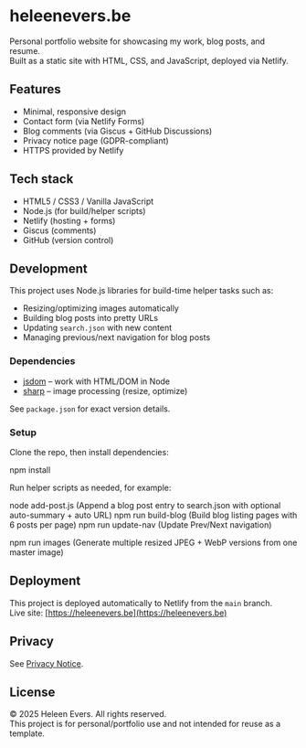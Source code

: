 # heleenevers.be

Personal portfolio website for showcasing my work, blog posts, and resume.  
Built as a static site with HTML, CSS, and JavaScript, deployed via Netlify.

## Features

- Minimal, responsive design
- Contact form (via Netlify Forms)
- Blog comments (via Giscus + GitHub Discussions)
- Privacy notice page (GDPR-compliant)
- HTTPS provided by Netlify

## Tech stack

- HTML5 / CSS3 / Vanilla JavaScript
- Node.js (for build/helper scripts)
- Netlify (hosting + forms)
- Giscus (comments)
- GitHub (version control)

## Development

This project uses Node.js libraries for build-time helper tasks such as:

- Resizing/optimizing images automatically
- Building blog posts into pretty URLs
- Updating `search.json` with new content
- Managing previous/next navigation for blog posts

### Dependencies

- [jsdom](https://github.com/jsdom/jsdom) – work with HTML/DOM in Node
- [sharp](https://sharp.pixelplumbing.com/) – image processing (resize, optimize)

See `package.json` for exact version details.

### Setup

Clone the repo, then install dependencies:

npm install

Run helper scripts as needed, for example:

node add-post.js (Append a blog post entry to search.json with optional auto-summary + auto URL)
npm run build-blog (Build blog listing pages with 6 posts per page)
npm run update-nav (Update Prev/Next navigation)

npm run images (Generate multiple resized JPEG + WebP versions from one master image)

## Deployment

This project is deployed automatically to Netlify from the `main` branch.  
Live site: [https://heleenevers.be](https://heleenevers.be)

## Privacy

See [Privacy Notice](privacy.html).

## License

© 2025 Heleen Evers. All rights reserved.  
This project is for personal/portfolio use and not intended for reuse as a template.

